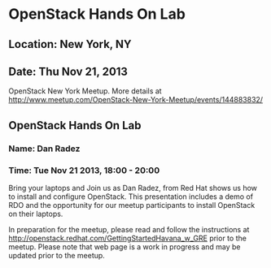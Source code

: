 # OpenStack Hands On Lab
## Location: New York, NY
## Date: Thu Nov 21, 2013

OpenStack New York Meetup. More details at <http://www.meetup.com/OpenStack-New-York-Meetup/events/144883832/>

## OpenStack Hands On Lab
### Name: Dan Radez
### Time: Tue Nov 21 2013, 18:00 - 20:00 

Bring your laptops and Join us as Dan Radez, from Red Hat shows us how
to install and configure OpenStack. This presentation includes a demo of
RDO and the opportunity for our meetup participants to install OpenStack
on their laptops.

In preparation for the meetup, please read and follow the instructions
at <http://openstack.redhat.com/GettingStartedHavana_w_GRE> prior to the
meetup.  Please note that web page is a work in progress and may be
updated prior to the meetup. 


